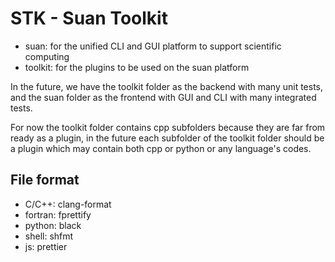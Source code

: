 # STK - Suan Toolkit

- suan: for the unified CLI and GUI platform to support scientific computing
- toolkit: for the plugins to be used on the suan platform

In the future, we have the toolkit folder as the backend with many unit tests, and the suan folder as the frontend with GUI and CLI with many integrated tests.

For now the toolkit folder contains cpp subfolders because they are far from ready as a plugin, in the future each subfolder of the toolkit folder should be a plugin which may contain both cpp or python or any language's codes.



## File format

- C/C++: clang-format
- fortran: fprettify
- python: black
- shell: shfmt
- js: prettier